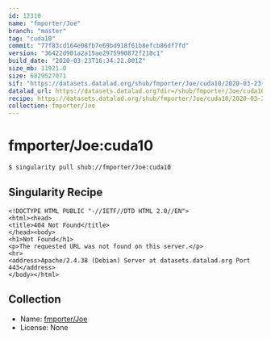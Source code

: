 ```yaml
---
id: 12310
name: "fmporter/Joe"
branch: "master"
tag: "cuda10"
commit: "77f83cd164e08fb7e69bd918f61b8efcb86df7fd"
version: "36422d901a2a15ae2975990872f218c1"
build_date: "2020-03-23T16:34:22.001Z"
size_mb: 11921.0
size: 6829527071
sif: "https://datasets.datalad.org/shub/fmporter/Joe/cuda10/2020-03-23-77f83cd1-36422d90/36422d901a2a15ae2975990872f218c1.sif"
datalad_url: https://datasets.datalad.org?dir=/shub/fmporter/Joe/cuda10/2020-03-23-77f83cd1-36422d90/
recipe: https://datasets.datalad.org/shub/fmporter/Joe/cuda10/2020-03-23-77f83cd1-36422d90/Singularity
collection: fmporter/Joe
---
```


# fmporter/Joe:cuda10

```bash
$ singularity pull shub://fmporter/Joe:cuda10
```

## Singularity Recipe

```singularity
<!DOCTYPE HTML PUBLIC "-//IETF//DTD HTML 2.0//EN">
<html><head>
<title>404 Not Found</title>
</head><body>
<h1>Not Found</h1>
<p>The requested URL was not found on this server.</p>
<hr>
<address>Apache/2.4.38 (Debian) Server at datasets.datalad.org Port 443</address>
</body></html>
```

## Collection

 - Name: [fmporter/Joe](https://github.com/fmporter/Joe)
 - License: None

